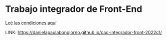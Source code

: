 # Trabajo integrador de Front-End
[Leé las condiciones aquí](https://cac2022c1-fullstackjava-22033.github.io/cac-integrador-front-2022c1/enunciado/enunciado.html)

LINK:  https://danielapaulabongiorno.github.io/cac-integrador-front-2022c1/
